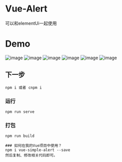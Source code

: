 # Vue-Alert
可以和elementUi一起使用

# Demo
![image](https://user-images.githubusercontent.com/67223039/143676578-de571d9f-9abf-4543-a794-7cc8cdd9d662.png)
![image](https://user-images.githubusercontent.com/67223039/143676504-21b003a0-ec79-4fba-a239-3dc9ded07084.png)
![image](https://user-images.githubusercontent.com/67223039/143676509-1358d967-3cf7-422e-84f8-95cb9daa771a.png)
![image](https://user-images.githubusercontent.com/67223039/143676512-3a90a07c-abaa-40df-8646-33add22a644d.png)
![image](https://user-images.githubusercontent.com/67223039/143676513-aa091867-ab32-444e-b099-fe8943522736.png)
![image](https://user-images.githubusercontent.com/67223039/143676516-e7f92747-b1ce-4bea-b864-99f6b1773258.png)

## 下一步
```
npm i 或者 cnpm i
```

### 运行
```
npm run serve
```

### 打包
```
npm run build

### 如何在我的Vue项目中使用？
npm i vue-simple-alert --save
然后复制、修改相关代码即可。
```




